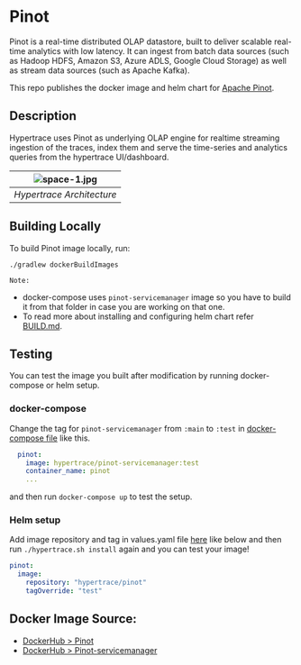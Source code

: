 # Pinot
Pinot is a real-time distributed OLAP datastore, built to deliver scalable real-time analytics with low latency. It can ingest from batch data sources (such as Hadoop HDFS, Amazon S3, Azure ADLS, Google Cloud Storage) as well as stream data sources (such as Apache Kafka). 

This repo publishes the docker image and helm chart for [Apache Pinot](https://pinot.apache.org/).

## Description
Hypertrace uses Pinot as underlying OLAP engine for realtime streaming ingestion of the traces, index them and serve the time-series and analytics queries from the hypertrace UI/dashboard.

| ![space-1.jpg](https://hypertrace-docs.s3.amazonaws.com/ht-arch.png) | 
|:--:| 
| *Hypertrace Architecture* |


## Building Locally
To build Pinot image locally, run:

```
./gradlew dockerBuildImages
```

`Note:` 
- docker-compose uses `pinot-servicemanager` image so you have to build it from that folder in case you are working on that one. 
- To read more about installing and configuring helm chart refer [BUILD.md](/BUILD.md).

## Testing
You can test the image you built after modification by running docker-compose or helm setup. 

### docker-compose
Change the tag for `pinot-servicemanager` from `:main` to `:test` in [docker-compose file](https://github.com/hypertrace/hypertrace/blob/main/docker/docker-compose.yml) like this.

```yaml
  pinot:
    image: hypertrace/pinot-servicemanager:test
    container_name: pinot
    ...
```

and then run `docker-compose up` to test the setup.

### Helm setup
Add image repository and tag in values.yaml file [here](https://github.com/hypertrace/hypertrace/blob/main/kubernetes/data-services/values.yaml) like below and then run `./hypertrace.sh install` again and you can test your image!

```yaml
pinot:
  image:
    repository: "hypertrace/pinot"
    tagOverride: "test"
 ```

## Docker Image Source:
- [DockerHub > Pinot](https://hub.docker.com/r/hypertrace/pinot)
- [DockerHub > Pinot-servicemanager](https://hub.docker.com/r/hypertrace/pinot-servicemanager)

